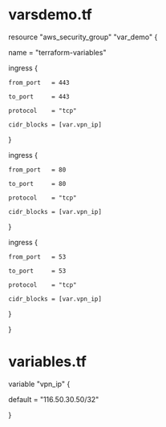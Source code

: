 # varsdemo.tf

resource "aws_security_group" "var_demo" {

  name        = "terraform-variables"
  

  ingress {
  
    from_port   = 443
    
    to_port     = 443
    
    protocol    = "tcp"
    
    cidr_blocks = [var.vpn_ip]
    
  }


  ingress {
  
    from_port   = 80
    
    to_port     = 80
    
    protocol    = "tcp"
    
    cidr_blocks = [var.vpn_ip]
    
  }


  ingress {
  
    from_port   = 53
    
    to_port     = 53
    
    protocol    = "tcp"
    
    cidr_blocks = [var.vpn_ip]
    
  }
  
}


# variables.tf


variable "vpn_ip" {

  default = "116.50.30.50/32"
  
}

